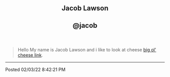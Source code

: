 
<html>
	<body>
	<article>
	<header>
		<h1>Jacob Lawson</h1>
		<h2>@jacob</h2>
			</header>
<blockquote>
	Hello My name is Jacob Lawson and i like to look at cheese <a href="https//un.wikipedia.org/wiki/cheese" target"_blank"> big ol' cheese link</a>.
		</blockquote>
		<hr />
		<footer>
			<p>Posted <time>02/03/22 8:42:21 PM</time></p>
		</footer>
		</article>
		</body>
		</html>
			
